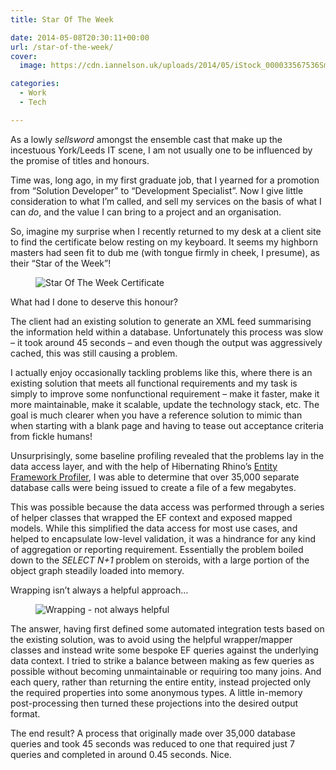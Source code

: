 ```yaml
---
title: Star Of The Week

date: 2014-05-08T20:30:11+00:00
url: /star-of-the-week/
cover: 
  image: https://cdn.iannelson.uk/uploads/2014/05/iStock_000033567536Small.jpg

categories:
  - Work
  - Tech

---
```

As a lowly _sellsword_ amongst the ensemble cast that make up the incestuous York/Leeds IT scene, I am not usually one to be influenced by the promise of titles and honours.

Time was, long ago, in my first graduate job, that I yearned for a promotion from &#8220;Solution Developer&#8221; to &#8220;Development Specialist&#8221;. Now I give little consideration to what I’m called, and sell my services on the basis of what I can _do_, and the value I can bring to a project and an organisation.

So, imagine my surprise when I recently returned to my desk at a client site to find the certificate below resting on my keyboard. It seems my highborn masters had seen fit to dub me (with tongue firmly in cheek, I presume), as their &#8220;Star of the Week&#8221;!

<div class="wp-block-image">
  <figure class="aligncenter"><img decoding="async" src="https://cdn.iannelson.uk/uploads/2023/08/StarOfTheWeek.jpg" alt="Star Of The Week Certificate" /></figure>
</div>

What had I done to deserve this honour?

The client had an existing solution to generate an XML feed summarising the information held within a database. Unfortunately this process was slow &#8211; it took around 45 seconds &#8211; and even though the output was aggressively cached, this was still causing a problem.

I actually enjoy occasionally tackling problems like this, where there is an existing solution that meets all functional requirements and my task is simply to improve some nonfunctional requirement &#8211; make it faster, make it more maintainable, make it scalable, update the technology stack, etc. The goal is much clearer when you have a reference solution to mimic than when starting with a blank page and having to tease out acceptance criteria from fickle humans!

Unsurprisingly, some baseline profiling revealed that the problems lay in the data access layer, and with the help of Hibernating Rhino’s [Entity Framework Profiler][1], I was able to determine that over 35,000 separate database calls were being issued to create a file of a few megabytes.

This was possible because the data access was performed through a series of helper classes that wrapped the EF context and exposed mapped models. While this simplified the data access for most use cases, and helped to encapsulate low-level validation, it was a hindrance for any kind of aggregation or reporting requirement. Essentially the problem boiled down to the _SELECT N+1_ problem on steroids, with a large portion of the object graph steadily loaded into memory.

Wrapping isn’t always a helpful approach&#8230;

<div class="wp-block-image">
  <figure class="aligncenter"><img decoding="async" src="https://cdn.iannelson.uk/uploads/2023/08/iStock_000033567536Small.jpg" alt="Wrapping - not always helpful" /></figure>
</div>

The answer, having first defined some automated integration tests based on the existing solution, was to avoid using the helpful wrapper/mapper classes and instead write some bespoke EF queries against the underlying data context. I tried to strike a balance between making as few queries as possible without becoming unmaintainable or requiring too many joins. And each query, rather than returning the entire entity, instead projected only the required properties into some anonymous types. A little in-memory post-processing then turned these projections into the desired output format.

The end result? A process that originally made over 35,000 database queries and took 45 seconds was reduced to one that required just 7 queries and completed in around 0.45 seconds. Nice.

 [1]: http://www.hibernatingrhinos.com/products/efprof